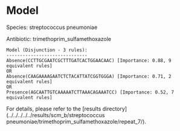 
# Model

Species: streptococcus pneumoniae

Antibiotic: trimethoprim_sulfamethoxazole

```
Model (Disjunction - 3 rules):
------------------------------
Absence(CCTTGCGAATCGCTTTGATCACTGGAACAAC) [Importance: 0.88, 9 equivalent rules]
OR
Absence(CAAGAAAAGAATCTCTACATTATCGGTGGGA) [Importance: 0.71, 2 equivalent rules]
OR
Presence(AGCAATTGTCAAAAATCTTAAACAGAAATCC) [Importance: 0.52, 7 equivalent rules]

```

For details, please refer to the [results directory](../../../../../results/scm_b/streptococcus pneumoniae/trimethoprim_sulfamethoxazole/repeat_7/).

